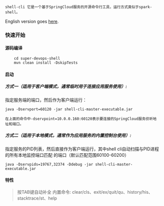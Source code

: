 	shell-cli 它是一个基于SpringCloud服务的开源命令行工具，运行方式类似于spark-shell。

English version goes [here](README_EN.md).

### 快速开始

#### 源码编译
```
	cd super-devops-shell
	mvn clean install -DskipTests 
```

#### 启动

##### 方式一（适用于客户端模式，通常临时用于连接应用服务使用）:
指定服务端的端口，然后作为客户端运行：

```
java -Dservport=60120 -jar shell-cli-master-executable.jar
```

	在上面的命令中-dservpoint=10.0.0.160:60120表示要连接的SpringCloud服务侦听地址和端口。

##### 方式二（适用于本地模式，通常作为应用服务的内置控制台使用）:
	
指定服务的PID列表，然后直接作为客户端运行，其中shell cli自动扫描与PID进程的所有本地监控端口匹配
的端口（默认匹配范围60100-60200）

```
java -Dservpids=19767,32374 -Ddebug -jar shell-cli-master-executable.jar 
```

#### 特性
> 按TAB键自动补全
> 内置命令: clear/cls、exit/ex/quit/qu、history/his、stacktrace/st、help

